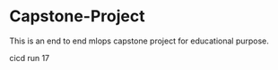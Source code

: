 # Capstone-Project
This is an end to end mlops capstone project for educational purpose.

cicd run 17